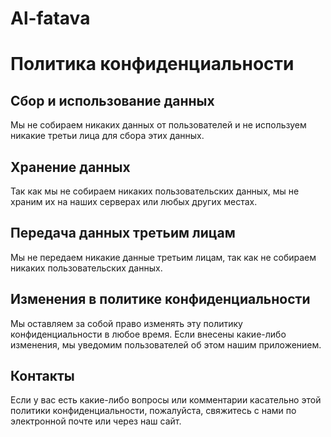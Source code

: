 # Al-fatava
# Политика конфиденциальности

## Сбор и использование данных

Мы не собираем никаких данных от пользователей и не используем никакие третьи лица для сбора этих данных. 

## Хранение данных

Так как мы не собираем никаких пользовательских данных, мы не храним их на наших серверах или любых других местах.

## Передача данных третьим лицам

Мы не передаем никакие данные третьим лицам, так как не собираем никаких пользовательских данных.

## Изменения в политике конфиденциальности

Мы оставляем за собой право изменять эту политику конфиденциальности в любое время. Если внесены какие-либо изменения, мы уведомим пользователей об этом нашим приложением.

## Контакты

Если у вас есть какие-либо вопросы или комментарии касательно этой политики конфиденциальности, пожалуйста, свяжитесь с нами по электронной почте или через наш сайт.

